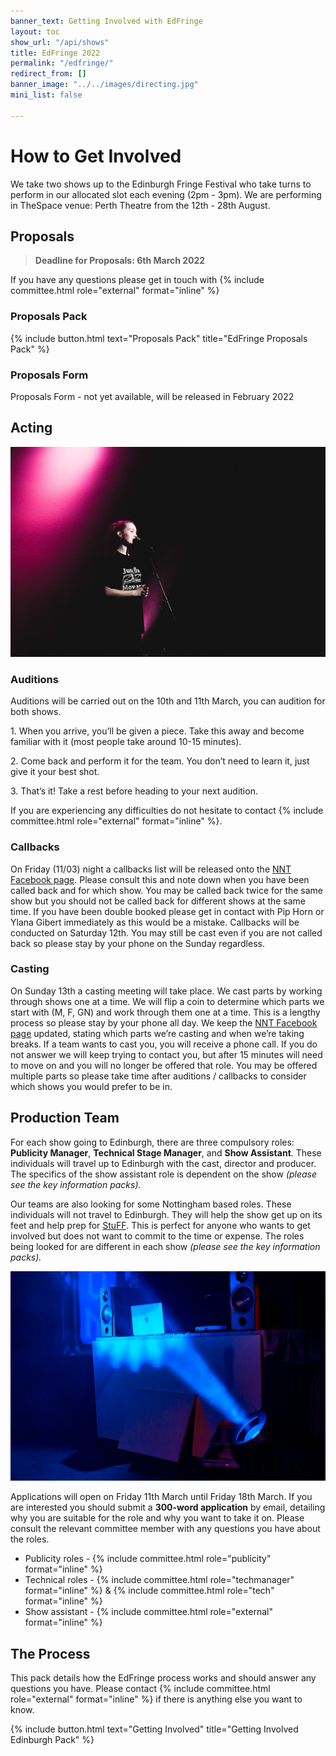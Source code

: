```yaml
---
banner_text: Getting Involved with EdFringe
layout: toc
show_url: "/api/shows"
title: EdFringe 2022
permalink: "/edfringe/"
redirect_from: []
banner_image: "../../images/directing.jpg"
mini_list: false

---
```

# How to Get Involved

We take two shows up to the Edinburgh Fringe Festival who take turns to perform in our allocated slot each evening (2pm - 3pm). We are performing in TheSpace venue: Perth Theatre from the 12th - 28th August.

## Proposals

> **Deadline for Proposals: 6th March 2022**

If you have any questions please get in touch with {% include committee.html role="external" format="inline" %}

<div class="row">
<div class="col-sm" markdown="1">

### Proposals Pack

{% include button.html text="Proposals Pack" title="EdFringe Proposals Pack" %}

</div><div class="col-sm" markdown="1">

### Proposals Form

Proposals Form - not yet available, will be released in February 2022

</div>
</div>

## Acting

<div class="row">
<div class="col-sm-4 order-2" markdown="1">

![Order From Chaos - Edinburgh Fringe 2019](/static/ofc-3.jpg)

</div><div class="col-sm" markdown="1">

### Auditions

Auditions will be carried out on the 10th and 11th March, you can audition for both shows.

1\. When you arrive, you’ll be given a piece. Take this away and become familiar with it (most people take around 10-15 minutes).

2\. Come back and perform it for the team. You don’t need to learn it, just give it your best shot.

3\. That’s it! Take a rest before heading to your next audition.

If you are experiencing any difficulties do not hesitate to contact {% include committee.html role="external" format="inline" %}.

### Callbacks

On Friday (11/03) night a callbacks list will be released onto the [NNT Facebook page](https://www.facebook.com/thenottinghamnewtheatre). Please consult this and note down when you have been called back and for which show. You may be called back twice for the same show but you should not be called back for different shows at the same time. If you have been double booked please get in contact with Pip Horn or Ylana Gibert immediately as this would be a mistake. Callbacks will be conducted on Saturday 12th. You may still be cast even if you are not called back so please stay by your phone on the Sunday regardless.

### Casting

On Sunday 13th a casting meeting will take place. We cast parts by working through shows one at a time. We will flip a coin to determine which parts we start with (M, F, GN) and work through them one at a time. This is a lengthy process so please stay by your phone all day. We keep the [NNT Facebook page](https://www.facebook.com/thenottinghamnewtheatre) updated, stating which parts we’re casting and when we’re taking breaks. If a team wants to cast you, you will receive a phone call. If you do not answer we will keep trying to contact you, but after 15 minutes will need to move on and you will no longer be offered that role. You may be offered multiple parts so please take time after auditions / callbacks to consider which shows you would prefer to be in.

## Production Team

For each show going to Edinburgh, there are three compulsory roles: **Publicity Manager**, **Technical Stage Manager**, and **Show Assistant**. These individuals will travel up to Edinburgh with the cast, director and producer. The specifics of the show assistant role is dependent on the show _(please see the key information packs)._

Our teams are also looking for some Nottingham based roles. These individuals will not travel to Edinburgh. They will help the show get up on its feet and help prep for [StuFF](https://newtheatre.org.uk/stuff/). This is perfect for anyone who wants to get involved but does not want  to commit to the time or expense. The roles being looked for are different in each show _(please see the key information packs)._

<div class="row">
<div class="col-sm" markdown="1">

![](/static/ofc-2.jpg)

</div><div class="col-sm" markdown="1">

Applications will open on Friday 11th March until Friday 18th March. If you are interested you should submit a **300-word application** by email, detailing why you are suitable for the role and why you want to take it on. Please consult the relevant committee member with any questions you have about the roles.

* Publicity roles - {% include committee.html role="publicity" format="inline" %}
* Technical roles - {% include committee.html role="techmanager" format="inline" %} & {% include committee.html role="tech" format="inline" %}
* Show assistant - {% include committee.html role="external" format="inline" %}

</div></div>

## The Process

This pack details how the EdFringe process works and should answer any questions you have. Please contact {% include committee.html role="external" format="inline" %} if there is anything else you want to know.

{% include button.html text="Getting Involved" title="Getting Involved Edinburgh Pack" %}